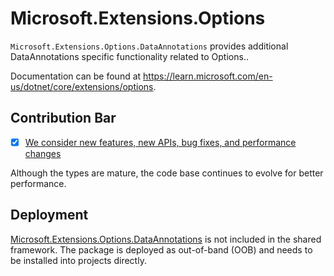 # Microsoft.Extensions.Options

`Microsoft.Extensions.Options.DataAnnotations` provides additional DataAnnotations specific functionality related to Options..

Documentation can be found at https://learn.microsoft.com/en-us/dotnet/core/extensions/options.

## Contribution Bar
- [x] [We consider new features, new APIs, bug fixes, and performance changes](../../libraries/README.md#primary-bar)

Although the types are mature, the code base continues to evolve for better performance.

## Deployment
[Microsoft.Extensions.Options.DataAnnotations](https://www.nuget.org/packages/Microsoft.Extensions.Options.DataAnnotations) is not included in the shared framework. The package is deployed as out-of-band (OOB) and needs to be installed into projects directly.
